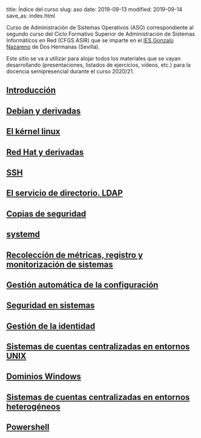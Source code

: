 title: Índice del curso
slug: aso
date: 2019-09-13
modified: 2019-09-14
save_as: index.html

Curso de Administración de Sistemas Operativos (ASO) correspondiente al
segundo curso del Ciclo Formativo Superior de Administración de
Sistemas Informáticos en Red (CFGS ASIR) que se imparte en el
[IES Gonzalo Nazareno](https://dit.gonzalonazareno.org) de Dos
Hermanas (Sevilla).

Este sitio se va a utilizar para alojar todos los materiales que se
vayan desarrollando (presentaciones, listados de ejercicios, vídeos,
etc.) para la docencia semipresencial durante el curso 2020/21.

## [Introducción](/intro/)

## [Debian y derivadas](/debian/)

## [El kérnel linux](/kernel/)

## [Red Hat y derivadas](/redhat/)

## [SSH](/ssh/)

## [El servicio de directorio. LDAP](/ldap/)

## [Copias de seguridad](/backup/)

## [systemd](/systemd/)

## [Recolección de métricas, registro y monitorización de sistemas](/monit/)

## [Gestión automática de la configuración](/scm/)

## [Seguridad en sistemas](/seg/)

## [Gestión de la identidad](/identidad/)

## [Sistemas de cuentas centralizadas en entornos UNIX](/centraliz1/)

## [Dominios Windows](/dom/)

## [Sistemas de cuentas centralizadas en entornos heterogéneos](/centraliz2/)

## [Powershell](/powershell/)
